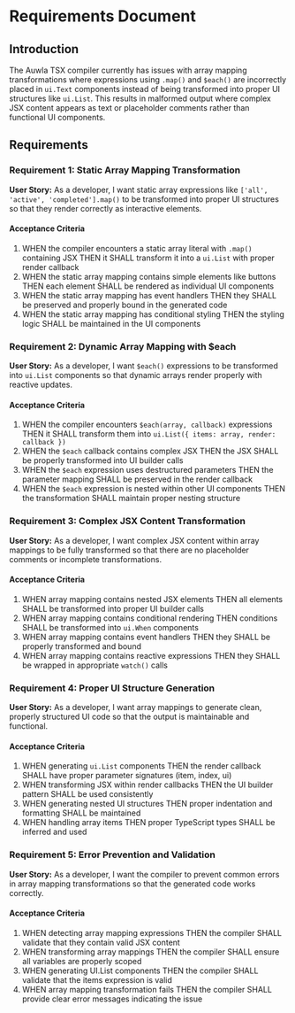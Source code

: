 # Requirements Document

## Introduction

The Auwla TSX compiler currently has issues with array mapping transformations where expressions using `.map()` and `$each()` are incorrectly placed in `ui.Text` components instead of being transformed into proper UI structures like `ui.List`. This results in malformed output where complex JSX content appears as text or placeholder comments rather than functional UI components.

## Requirements

### Requirement 1: Static Array Mapping Transformation

**User Story:** As a developer, I want static array expressions like `['all', 'active', 'completed'].map()` to be transformed into proper UI structures so that they render correctly as interactive elements.

#### Acceptance Criteria

1. WHEN the compiler encounters a static array literal with `.map()` containing JSX THEN it SHALL transform it into a `ui.List` with proper render callback
2. WHEN the static array mapping contains simple elements like buttons THEN each element SHALL be rendered as individual UI components
3. WHEN the static array mapping has event handlers THEN they SHALL be preserved and properly bound in the generated code
4. WHEN the static array mapping has conditional styling THEN the styling logic SHALL be maintained in the UI components

### Requirement 2: Dynamic Array Mapping with $each

**User Story:** As a developer, I want `$each()` expressions to be transformed into `ui.List` components so that dynamic arrays render properly with reactive updates.

#### Acceptance Criteria

1. WHEN the compiler encounters `$each(array, callback)` expressions THEN it SHALL transform them into `ui.List({ items: array, render: callback })`
2. WHEN the `$each` callback contains complex JSX THEN the JSX SHALL be properly transformed into UI builder calls
3. WHEN the `$each` expression uses destructured parameters THEN the parameter mapping SHALL be preserved in the render callback
4. WHEN the `$each` expression is nested within other UI components THEN the transformation SHALL maintain proper nesting structure

### Requirement 3: Complex JSX Content Transformation

**User Story:** As a developer, I want complex JSX content within array mappings to be fully transformed so that there are no placeholder comments or incomplete transformations.

#### Acceptance Criteria

1. WHEN array mapping contains nested JSX elements THEN all elements SHALL be transformed into proper UI builder calls
2. WHEN array mapping contains conditional rendering THEN conditions SHALL be transformed into `ui.When` components
3. WHEN array mapping contains event handlers THEN they SHALL be properly transformed and bound
4. WHEN array mapping contains reactive expressions THEN they SHALL be wrapped in appropriate `watch()` calls

### Requirement 4: Proper UI Structure Generation

**User Story:** As a developer, I want array mappings to generate clean, properly structured UI code so that the output is maintainable and functional.

#### Acceptance Criteria

1. WHEN generating `ui.List` components THEN the render callback SHALL have proper parameter signatures (item, index, ui)
2. WHEN transforming JSX within render callbacks THEN the UI builder pattern SHALL be used consistently
3. WHEN generating nested UI structures THEN proper indentation and formatting SHALL be maintained
4. WHEN handling array items THEN proper TypeScript types SHALL be inferred and used

### Requirement 5: Error Prevention and Validation

**User Story:** As a developer, I want the compiler to prevent common errors in array mapping transformations so that the generated code works correctly.

#### Acceptance Criteria

1. WHEN detecting array mapping expressions THEN the compiler SHALL validate that they contain valid JSX content
2. WHEN transforming array mappings THEN the compiler SHALL ensure all variables are properly scoped
3. WHEN generating UI.List components THEN the compiler SHALL validate that the items expression is valid
4. WHEN array mapping transformation fails THEN the compiler SHALL provide clear error messages indicating the issue